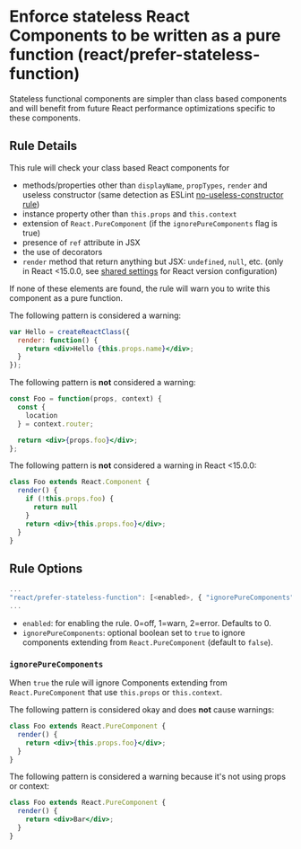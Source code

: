 # Enforce stateless React Components to be written as a pure function (react/prefer-stateless-function)

Stateless functional components are simpler than class based components and will benefit from future React performance optimizations specific to these components.

## Rule Details

This rule will check your class based React components for

* methods/properties other than `displayName`, `propTypes`, `render` and useless constructor (same detection as ESLint [no-useless-constructor rule](http://eslint.org/docs/rules/no-useless-constructor))
* instance property other than `this.props` and `this.context`
* extension of `React.PureComponent` (if the `ignorePureComponents` flag is true)
* presence of `ref` attribute in JSX
* the use of decorators
* `render` method that return anything but JSX: `undefined`, `null`, etc. (only in React <15.0.0, see [shared settings](https://github.com/yannickcr/eslint-plugin-react/blob/master/README.md#configuration) for React version configuration)

If none of these elements are found, the rule will warn you to write this component as a pure function.

The following pattern is considered a warning:

```jsx
var Hello = createReactClass({
  render: function() {
    return <div>Hello {this.props.name}</div>;
  }
});
```

The following pattern is **not** considered a warning:

```jsx
const Foo = function(props, context) {
  const {
    location
  } = context.router;

  return <div>{props.foo}</div>;
};
```

The following pattern is **not** considered a warning in React <15.0.0:

```jsx
class Foo extends React.Component {
  render() {
    if (!this.props.foo) {
      return null
    }
    return <div>{this.props.foo}</div>;
  }
}
```


## Rule Options

```js
...
"react/prefer-stateless-function": [<enabled>, { "ignorePureComponents": <ignorePureComponents> }]
...
```

* `enabled`: for enabling the rule. 0=off, 1=warn, 2=error. Defaults to 0.
* `ignorePureComponents`: optional boolean set to `true` to ignore components extending from `React.PureComponent` (default to `false`).

### `ignorePureComponents`

When `true` the rule will ignore Components extending from `React.PureComponent` that use `this.props` or `this.context`.

The following pattern is considered okay and does **not** cause warnings:

```jsx
class Foo extends React.PureComponent {
  render() {
    return <div>{this.props.foo}</div>;
  }
}
```

The following pattern is considered a warning because it's not using props or context:

```jsx
class Foo extends React.PureComponent {
  render() {
    return <div>Bar</div>;
  }
}
```
